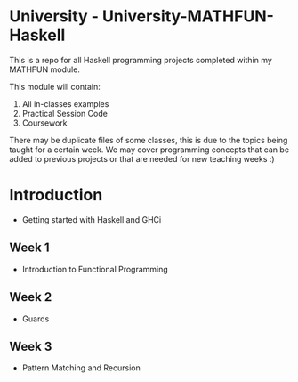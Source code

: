 # University - University-MATHFUN-Haskell

This is a repo for all Haskell programming projects completed within my MATHFUN module.

This module will contain:

1. All in-classes examples
2. Practical Session Code
3. Coursework

There may be duplicate files of some classes, this is due to the topics being taught for a certain week. We may cover programming concepts that can be added to previous projects or that are needed for new teaching weeks :)

# Introduction
* Getting started with Haskell and GHCi

## Week 1
* Introduction to Functional Programming

## Week 2
* Guards

## Week 3
* Pattern Matching and Recursion
